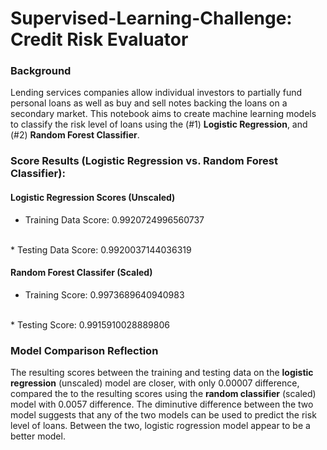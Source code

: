 # Supervised-Learning-Challenge: Credit Risk Evaluator

### Background

Lending services companies allow individual investors to partially fund personal loans as well as buy and sell notes backing the loans on a secondary market. This notebook aims to create machine learning models to classify the risk level of loans using the (#1) **Logistic Regression**, and (#2) **Random Forest Classifier**.

### Score Results (Logistic Regression vs. Random Forest Classifier):

#### Logistic Regression Scores (Unscaled)
* Training Data Score: 0.9920724996560737
<br>
* Testing Data Score: 0.9920037144036319

#### Random Forest Classifer (Scaled)
* Training Score: 0.9973689640940983
<br>
* Testing Score: 0.9915910028889806

### Model Comparison Reflection
The resulting scores between the training and testing data on the **logistic regression** (unscaled) model are closer, with only 0.00007 difference, compared the to the resulting scores using the **random classifier** (scaled) model with 0.0057 difference.  The diminutive difference between the two model suggests that any of the two models can be used to predict the risk level of loans. Between the two, logistic rogression model appear to be a better model.
